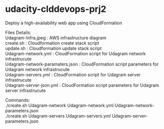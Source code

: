 # udacity-clddevops-prj2
Deploy a high-availability web app using CloudFormation<br>

Files Details:<br>
Udagram-Infra.jpeg : AWS infrastructure diagram<br>
create.sh : Cloudformation create stack script <br>
update.sh : Cloudformation update stack script <br>
Udagram-network.yml : CloudFormation script for Udagram network infrastrucute<br>
Udagram-network-paramaters.json : CloudFormation script parameters for Udagram network infrastrucute<br>
Udagram-servers.yml : CloudFormation script for Udagram server infrastrucute<br>
Udagram-server-json.yml : CloudFormation script parameters for Udagram server infrastrucute<br>

Commands:<br>
./create.sh Udagram-network Udagram-network.yml Udagram-network-parameters.json<br>
./create.sh Udagram-servers Udagram-servers.yml Udagram-server-parameters.json

